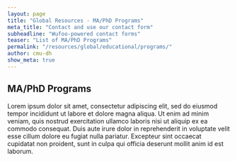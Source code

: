 ```yaml
---
layout: page
title: "Global Resources - MA/PhD Programs"
meta_title: "Contact and use our contact form"
subheadline: "Wufoo-powered contact forms"
teaser: "List of MA/PhD Programs"
permalink: "/resources/global/educational/programs/"
author: cmu-dh
show_meta: true
---
```

## MA/PhD Programs

Lorem ipsum dolor sit amet, consectetur adipiscing elit, sed do eiusmod tempor incididunt ut labore et dolore magna aliqua. Ut enim ad minim veniam, quis nostrud exercitation ullamco laboris nisi ut aliquip ex ea commodo consequat. Duis aute irure dolor in reprehenderit in voluptate velit esse cillum dolore eu fugiat nulla pariatur. Excepteur sint occaecat cupidatat non proident, sunt in culpa qui officia deserunt mollit anim id est laborum.